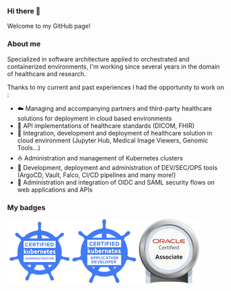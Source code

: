 ### Hi there 👋

Welcome to my GitHub page! 

### About me

Specialized in software architecture applied to orchestrated and containerized environments, I'm working since several years in the domain of healthcare and research.

Thanks to my current and past experiences I had the opportunity to work on :
- :cloud: Managing and accompanying partners and third-party healthcare solutions for deployment in cloud based environments 
- :hospital: API implementations of healthcare standards (DICOM, FHIR) 
- :rocket: Integration, development and deployment of healthcare solution in cloud environment (Jupyter Hub, Medical Image Viewers, Genomic Tools...)
- :sailboat: Administration and management of Kubernetes clusters
- :light_rail: Development, deployment and administration of DEV/SEC/OPS tools (ArgoCD, Vault, Falco, CI/CD pipelines and many more!)
- :closed_lock_with_key: Administration and integration of OIDC and SAML security flows on web applications and APIs

### My badges

[![CKA certification](./resources/badges/cka-certified-kubernetes-administrator.png)](https://www.credly.com/badges/6f5411c9-10fb-478f-8bc7-015f8598c03b/public_url)[![CKAD certification](./resources/badges/ckad-certified-kubernetes-application-developer.png)](https://www.credly.com/badges/cd6fab3e-a18e-4f78-80bc-456b5473397f/public_url)[![Java SE 8 Programmer](./resources/badges/oracle-certified-associate-java-se-8-programmer.png)](https://www.credly.com/badges/461e089b-98fc-4996-ab2c-43a4364cc19e/public_url)

<!--
**kzgrzendek/kzgrzendek** is a ✨ _special_ ✨ repository because its `README.md` (this file) appears on your GitHub profile.

Here are some ideas to get you started:

- 🔭 I’m currently working on ...
- 🌱 I’m currently learning ...
- 👯 I’m looking to collaborate on ...
- 🤔 I’m looking for help with ...
- 💬 Ask me about ...
- 📫 How to reach me: ...
- 😄 Pronouns: ...
- ⚡ Fun fact: ...
-->
